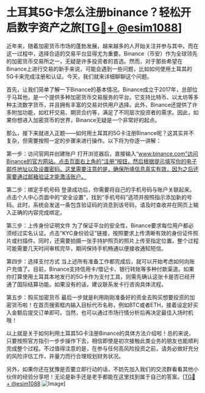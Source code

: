 # 土耳其5G卡怎么注册binance？轻松开启数字资产之旅[[TG💪+ @esim1088](https://t.me/s/esim1088)]

近年来，随着加密货币市场的蓬勃发展，越来越多的人开始关注并参与其中。而在这一过程中，选择合适的交易平台显得尤为重要。Binance（币安）作为全球领先的加密货币交易所之一，无疑是许多投资者的首选。然而，对于那些希望在Binance上进行交易的新手来说，可能会遇到一些问题，比如如何使用土耳其的5G卡来完成注册和认证。今天，我们就来详细聊聊这个问题。

首先，让我们简单了解一下Binance的基本情况。Binance成立于2017年，总部位于马耳他，是一个提供多种加密货币交易服务的平台。它支持比特币、以太坊等多种主流数字货币，并且拥有丰富的交易对供用户选择。此外，Binance还提供了许多附加功能，如杠杆交易、期货合约等，满足了不同层次投资者的需求。因此，如果你想进入加密货币的世界，Binance无疑是一个非常好的起点。

那么，接下来就进入正题——如何用土耳其的5G卡注册Binance呢？这其实并不复杂，但需要按照一定的步骤来进行操作。以下将为你逐一讲解：

第一步：访问官网并创建账户
打开浏览器后，直接输入“www.binance.com”访问Binance的官方网站。点击页面右上角的“注册”按钮，然后根据提示填写你的电子邮件地址以及设置密码。这里需要注意的是，确保所填信息真实有效，因为之后还需要通过邮箱验证才能激活账户。

第二步：绑定手机号码
登录成功后，你需要将自己的手机号码与账户关联起来。点击个人中心页面中的“安全设置”，找到“手机号码”选项并按照指示添加新的号码。此时，系统会发送一条包含验证码的消息到该号码，请及时查收并在网页上输入正确的内容完成绑定。

第三步：上传身份证明文件
为了保证平台的安全性，Binance要求每位用户都必须经过实名认证。点击“KYC身份验证”链接，按照要求上传清晰有效的身份证件照片或扫描件。同时，还需要拍摄一张手持护照页的照片上传至指定位置。整个过程可能需要几天时间审核完毕，期间保持手机畅通以便接收通知短信。

第四步：选择支付方式
当上述所有准备工作都完成后，就可以开始考虑如何向账户充值了。目前，Binance支持信用卡/借记卡、银行转账等多种付款渠道。如果你打算使用土耳其本地发行的5G卡作为支付工具，则需先确认这张卡是否已经开通了国际结算功能。如果没有的话，建议联系发卡行咨询具体流程。

第五步：购买加密货币
最后一步就是利用刚刚准备好的资金去购买想要投资的加密货币啦！在首页搜索框内输入目标代币名称，例如BTC或者ETH，接着设定好买入金额后提交订单即可。当然，也可以通过市场行情分析后再决定最佳入场时机哦！

以上就是关于如何利用土耳其5G卡注册Binance的具体方法介绍啦！总的来说，只要按照官方指引一步步操作下去，相信即使是初次接触此类业务的朋友也能顺利完成整个过程。不过值得注意的是，在参与任何高风险投资之前，请务必做好充分的风险评估工作，并量力而行合理规划财务状况。

另外，如果你还在犹豫是否要立即行动的话，不妨先加入我们的交流群看看其他小伙伴的经验分享吧！无论是新手还是老手都能在这里找到属于自己的答案。[[TG💪+ @esim1088](https://t.me/s/esim1088) ![Image](https://i.postimg.cc/4NQfJmqS/Snipaste-2025-05-13-00-14-12.png)]